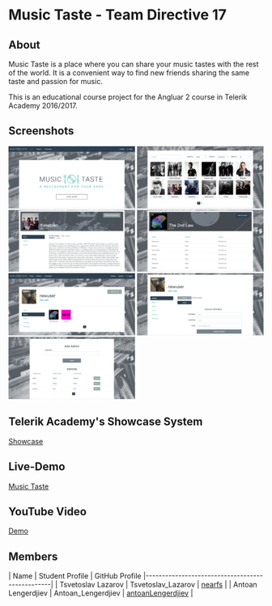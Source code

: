 # Music Taste - Team Directive 17

## About

Music Taste is a place where you can share your music tastes with the rest of the world. It is a convenient way to find new friends sharing the same taste and passion for music.

This is an educational course project for the Angluar 2 course in Telerik Academy 2016/2017.

## Screenshots
<img src="https://github.com/Team-Directive17-Angular2/Angular2-Course-Project/blob/master/screenshots/1.jpg" width="250"/>
<img src="https://github.com/Team-Directive17-Angular2/Angular2-Course-Project/blob/master/screenshots/2.jpg" width="250"/>
<img src="https://github.com/Team-Directive17-Angular2/Angular2-Course-Project/blob/master/screenshots/3.jpg" width="250"/>
<img src="https://github.com/Team-Directive17-Angular2/Angular2-Course-Project/blob/master/screenshots/4.jpg" width="250"/>
<img src="https://github.com/Team-Directive17-Angular2/Angular2-Course-Project/blob/master/screenshots/5.jpg" width="250"/>
<img src="https://github.com/Team-Directive17-Angular2/Angular2-Course-Project/blob/master/screenshots/6.jpg" width="250"/>
<img src="https://github.com/Team-Directive17-Angular2/Angular2-Course-Project/blob/master/screenshots/7.jpg" width="250"/>

## Telerik Academy's Showcase System

[Showcase](http://best.telerikacademy.com/projects/417/Music-Taste)

## Live-Demo

[Music Taste](https://musictaste.herokuapp.com/)

## YouTube Video

[Demo](https://www.youtube.com/watch?v=IPs_kmlP9WA&feature=youtu.be)

## Members
|   Name |   Student Profile   | GitHub Profile
|-------------------------------------------------|
| Tsvetoslav Lazarov  | Tsvetoslav_Lazarov | [nearfs](https://github.com/nearfs) |
| Antoan Lengerdjiev  | Antoan_Lengerdjiev | [antoanLengerdjiev](https://github.com/antoanLengerdjiev) |